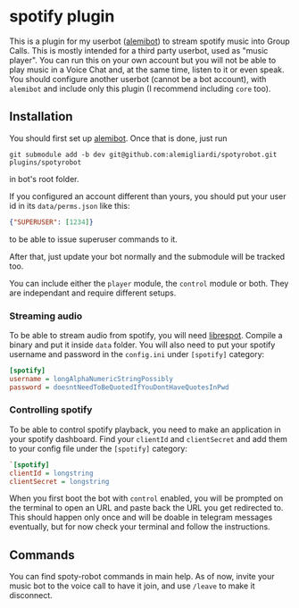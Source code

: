 # spotify plugin
This is a plugin for my userbot ([alemibot](https://github.com/alemigliardi/alemibot)) to stream spotify music into Group Calls. This is mostly intended for a third party userbot, used as "music player". You can run this on your own account but you will not be able to play music in a Voice Chat and, at the same time, listen to it or even speak. You should configure another userbot (cannot be a bot account), with `alemibot` and include only this plugin (I recommend including `core` too).

## Installation

You should first set up [alemibot](https://github.com/alemigliardi/alemibot). Once that is done, just run

	git submodule add -b dev git@github.com:alemigliardi/spotyrobot.git plugins/spotyrobot
	
in bot's root folder.

If you configured an account different than yours, you should put your user id in its `data/perms.json` like this:
```json
{"SUPERUSER": [1234]}
```
to be able to issue superuser commands to it.

After that, just update your bot normally and the submodule will be tracked too.

You can include either the `player` module, the `control` module or both. They are independant and require different setups.

### Streaming audio
To be able to stream audio from spotify, you will need [librespot](https://github.com/librespot-org). Compile a binary and put it inside `data` folder. You will also need to put your spotify username and password in the `config.ini` under `[spotify]` category:
```ini
[spotify]
username = longAlphaNumericStringPossibly
password = doesntNeedToBeQuotedIfYouDontHaveQuotesInPwd
```

### Controlling spotify
To be able to control spotify playback, you need to make an application in your spotify dashboard. Find your `clientId` and `clientSecret` and add them to your config file under the `[spotify]` category:
```ini
`[spotify]
clientId = longstring
clientSecret = longstring
```
When you first boot the bot with `control` enabled, you will be prompted on the terminal to open an URL and paste back the URL you get redirected to. This should happen only once and will be doable in telegram messages eventually, but for now check your terminal and follow the instructions.

## Commands
You can find spoty-robot commands in main help. As of now, invite your music bot to the voice call to have it join, and use `/leave` to make it disconnect.
